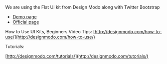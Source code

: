 We are using the Flat UI kit from Design Modo along with Twitter Bootstrap

+ [Demo page](http://designmodo.github.com/Flat-UI/)
+ [Official page](http://designmodo.com/flat-free)

How to Use UI Kits, Beginners Video Tips:                 [http://designmodo.com/how-to-use/](http://designmodo.com/how-to-use/)

Tutorials:

[http://designmodo.com/tutorials/](http://designmodo.com/tutorials/)

